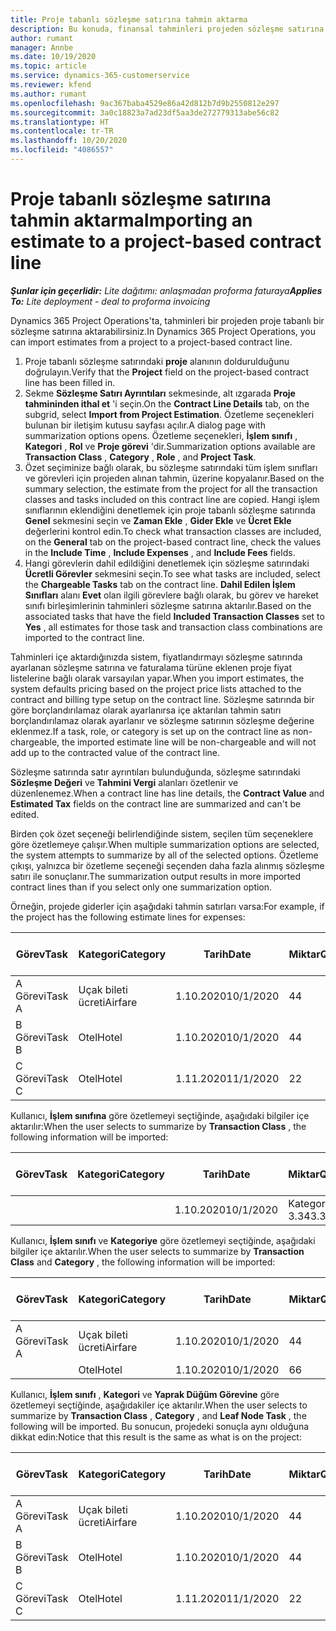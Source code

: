 ```yaml
---
title: Proje tabanlı sözleşme satırına tahmin aktarma
description: Bu konuda, finansal tahminleri projeden sözleşme satırına içe aktarma hakkında bilgiler sağlanmaktadır.
author: rumant
manager: Annbe
ms.date: 10/19/2020
ms.topic: article
ms.service: dynamics-365-customerservice
ms.reviewer: kfend
ms.author: rumant
ms.openlocfilehash: 9ac367baba4529e86a42d812b7d9b2550812e297
ms.sourcegitcommit: 3a0c18823a7ad23df5aa3de272779313abe56c82
ms.translationtype: HT
ms.contentlocale: tr-TR
ms.lasthandoff: 10/20/2020
ms.locfileid: "4086557"
---
```

# <a name="importing-an-estimate-to-a-project-based-contract-line"></a><span data-ttu-id="19585-103">Proje tabanlı sözleşme satırına tahmin aktarma</span><span class="sxs-lookup"><span data-stu-id="19585-103">Importing an estimate to a project-based contract line</span></span>

<span data-ttu-id="19585-104">_**Şunlar için geçerlidir:** Lite dağıtımı: anlaşmadan proforma faturaya_</span><span class="sxs-lookup"><span data-stu-id="19585-104">_**Applies To:** Lite deployment - deal to proforma invoicing_</span></span>

<span data-ttu-id="19585-105">Dynamics 365 Project Operations'ta, tahminleri bir projeden proje tabanlı bir sözleşme satırına aktarabilirsiniz.</span><span class="sxs-lookup"><span data-stu-id="19585-105">In Dynamics 365 Project Operations, you can import estimates from a project to a project-based contract line.</span></span>

1. <span data-ttu-id="19585-106">Proje tabanlı sözleşme satırındaki **proje** alanının doldurulduğunu doğrulayın.</span><span class="sxs-lookup"><span data-stu-id="19585-106">Verify that the **Project** field on the project-based contract line has been filled in.</span></span>
2. <span data-ttu-id="19585-107">Sekme **Sözleşme Satırı Ayrıntıları** sekmesinde, alt ızgarada **Proje tahmininden ithal et** 'i seçin.</span><span class="sxs-lookup"><span data-stu-id="19585-107">On the **Contract Line Details** tab, on the subgrid, select **Import from Project Estimation**.</span></span> <span data-ttu-id="19585-108">Özetleme seçenekleri bulunan bir iletişim kutusu sayfası açılır.</span><span class="sxs-lookup"><span data-stu-id="19585-108">A dialog page with summarization options opens.</span></span> <span data-ttu-id="19585-109">Özetleme seçenekleri, **İşlem sınıfı** , **Kategori** , **Rol** ve **Proje görevi** 'dir.</span><span class="sxs-lookup"><span data-stu-id="19585-109">Summarization options available are **Transaction Class** , **Category** , **Role** , and **Project Task**.</span></span>
3. <span data-ttu-id="19585-110">Özet seçiminize bağlı olarak, bu sözleşme satırındaki tüm işlem sınıfları ve görevleri için projeden alınan tahmin, üzerine kopyalanır.</span><span class="sxs-lookup"><span data-stu-id="19585-110">Based on the summary selection, the estimate from the project for all the transaction classes and tasks included on this contract line are copied.</span></span> <span data-ttu-id="19585-111">Hangi işlem sınıflarının eklendiğini denetlemek için proje tabanlı sözleşme satırında **Genel** sekmesini seçin ve **Zaman Ekle** , **Gider Ekle** ve **Ücret Ekle** değerlerini kontrol edin.</span><span class="sxs-lookup"><span data-stu-id="19585-111">To check what transaction classes are included, on the **General** tab on the project-based contract line, check the values in the **Include Time** , **Include Expenses** , and **Include Fees** fields.</span></span> 
4. <span data-ttu-id="19585-112">Hangi görevlerin dahil edildiğini denetlemek için sözleşme satırındaki **Ücretli Görevler** sekmesini seçin.</span><span class="sxs-lookup"><span data-stu-id="19585-112">To see what tasks are included, select the **Chargeable Tasks** tab on the contract line.</span></span> <span data-ttu-id="19585-113">**Dahil Edilen İşlem Sınıfları** alanı **Evet** olan ilgili görevlere bağlı olarak, bu görev ve hareket sınıfı birleşimlerinin tahminleri sözleşme satırına aktarılır.</span><span class="sxs-lookup"><span data-stu-id="19585-113">Based on the associated tasks that have the field **Included Transaction Classes** set to **Yes** , all estimates for those task and transaction class combinations are imported to the contract line.</span></span>

<span data-ttu-id="19585-114">Tahminleri içe aktardığınızda sistem, fiyatlandırmayı sözleşme satırında ayarlanan sözleşme satırına ve faturalama türüne eklenen proje fiyat listelerine bağlı olarak varsayılan yapar.</span><span class="sxs-lookup"><span data-stu-id="19585-114">When you import estimates, the system defaults pricing based on the project price lists attached to the contract and billing type setup on the contract line.</span></span> <span data-ttu-id="19585-115">Sözleşme satırında bir göre borçlandırılamaz olarak ayarlanırsa içe aktarılan tahmin satırı borçlandırılamaz olarak ayarlanır ve sözleşme satırının sözleşme değerine eklenmez.</span><span class="sxs-lookup"><span data-stu-id="19585-115">If a task, role, or category is set up on the contract line as non-chargeable, the imported estimate line will be non-chargeable and will not add up to the contracted value of the contract line.</span></span>

<span data-ttu-id="19585-116">Sözleşme satırında satır ayrıntıları bulunduğunda, sözleşme satırındaki **Sözleşme Değeri** ve **Tahmini Vergi** alanları özetlenir ve düzenlenemez.</span><span class="sxs-lookup"><span data-stu-id="19585-116">When a contract line has line details, the **Contract Value** and **Estimated Tax** fields on the contract line are summarized and can't be edited.</span></span>

<span data-ttu-id="19585-117">Birden çok özet seçeneği belirlendiğinde sistem, seçilen tüm seçeneklere göre özetlemeye çalışır.</span><span class="sxs-lookup"><span data-stu-id="19585-117">When multiple summarization options are selected, the system attempts to summarize by all of the selected options.</span></span> <span data-ttu-id="19585-118">Özetleme çıkışı, yalnızca bir özetleme seçeneği seçenden daha fazla alınmış sözleşme satırı ile sonuçlanır.</span><span class="sxs-lookup"><span data-stu-id="19585-118">The summarization output results in more imported contract lines than if you select only one summarization option.</span></span>

<span data-ttu-id="19585-119">Örneğin, projede giderler için aşağıdaki tahmin satırları varsa:</span><span class="sxs-lookup"><span data-stu-id="19585-119">For example, if the project has the following estimate lines for expenses:</span></span>

| <span data-ttu-id="19585-120">Görev</span><span class="sxs-lookup"><span data-stu-id="19585-120">Task</span></span> | <span data-ttu-id="19585-121">Kategori</span><span class="sxs-lookup"><span data-stu-id="19585-121">Category</span></span> | <span data-ttu-id="19585-122">Tarih</span><span class="sxs-lookup"><span data-stu-id="19585-122">Date</span></span> | <span data-ttu-id="19585-123">Miktar</span><span class="sxs-lookup"><span data-stu-id="19585-123">Quantity</span></span> | <span data-ttu-id="19585-124">Birim fiyatı</span><span class="sxs-lookup"><span data-stu-id="19585-124">Unit price</span></span> | <span data-ttu-id="19585-125">Miktar</span><span class="sxs-lookup"><span data-stu-id="19585-125">Amount</span></span> |
| --- | --- | --- | --- | --- | --- |
| <span data-ttu-id="19585-126">A Görevi</span><span class="sxs-lookup"><span data-stu-id="19585-126">Task A</span></span> | <span data-ttu-id="19585-127">Uçak bileti ücreti</span><span class="sxs-lookup"><span data-stu-id="19585-127">Airfare</span></span> | <span data-ttu-id="19585-128">1.10.2020</span><span class="sxs-lookup"><span data-stu-id="19585-128">10/1/2020</span></span> | <span data-ttu-id="19585-129">4</span><span class="sxs-lookup"><span data-stu-id="19585-129">4</span></span> | <span data-ttu-id="19585-130">400</span><span class="sxs-lookup"><span data-stu-id="19585-130">400</span></span> | <span data-ttu-id="19585-131">1600</span><span class="sxs-lookup"><span data-stu-id="19585-131">1600</span></span> |
| <span data-ttu-id="19585-132">B Görevi</span><span class="sxs-lookup"><span data-stu-id="19585-132">Task B</span></span> | <span data-ttu-id="19585-133">Otel</span><span class="sxs-lookup"><span data-stu-id="19585-133">Hotel</span></span> | <span data-ttu-id="19585-134">1.10.2020</span><span class="sxs-lookup"><span data-stu-id="19585-134">10/1/2020</span></span> | <span data-ttu-id="19585-135">4</span><span class="sxs-lookup"><span data-stu-id="19585-135">4</span></span> | <span data-ttu-id="19585-136">200</span><span class="sxs-lookup"><span data-stu-id="19585-136">200</span></span> | <span data-ttu-id="19585-137">800</span><span class="sxs-lookup"><span data-stu-id="19585-137">800</span></span> |
| <span data-ttu-id="19585-138">C Görevi</span><span class="sxs-lookup"><span data-stu-id="19585-138">Task C</span></span> | <span data-ttu-id="19585-139">Otel</span><span class="sxs-lookup"><span data-stu-id="19585-139">Hotel</span></span> | <span data-ttu-id="19585-140">1.11.2020</span><span class="sxs-lookup"><span data-stu-id="19585-140">11/1/2020</span></span> | <span data-ttu-id="19585-141">2</span><span class="sxs-lookup"><span data-stu-id="19585-141">2</span></span> | <span data-ttu-id="19585-142">200</span><span class="sxs-lookup"><span data-stu-id="19585-142">200</span></span> | <span data-ttu-id="19585-143">400</span><span class="sxs-lookup"><span data-stu-id="19585-143">400</span></span> |

<span data-ttu-id="19585-144">Kullanıcı, **İşlem sınıfına** göre özetlemeyi seçtiğinde, aşağıdaki bilgiler içe aktarılır:</span><span class="sxs-lookup"><span data-stu-id="19585-144">When the user selects to summarize by **Transaction Class** , the following information will be imported:</span></span>

| <span data-ttu-id="19585-145">Görev</span><span class="sxs-lookup"><span data-stu-id="19585-145">Task</span></span> | <span data-ttu-id="19585-146">Kategori</span><span class="sxs-lookup"><span data-stu-id="19585-146">Category</span></span> | <span data-ttu-id="19585-147">Tarih</span><span class="sxs-lookup"><span data-stu-id="19585-147">Date</span></span> | <span data-ttu-id="19585-148">Miktar</span><span class="sxs-lookup"><span data-stu-id="19585-148">Quantity</span></span> | <span data-ttu-id="19585-149">Birim fiyatı</span><span class="sxs-lookup"><span data-stu-id="19585-149">Unit price</span></span> | <span data-ttu-id="19585-150">Miktar</span><span class="sxs-lookup"><span data-stu-id="19585-150">Amount</span></span> |
| --- | --- | --- | --- | --- | --- |
| &nbsp; | &nbsp; | <span data-ttu-id="19585-151">1.10.2020</span><span class="sxs-lookup"><span data-stu-id="19585-151">10/1/2020</span></span> | <span data-ttu-id="19585-152">Kategori 3.34</span><span class="sxs-lookup"><span data-stu-id="19585-152">3.34</span></span> | <span data-ttu-id="19585-153">840</span><span class="sxs-lookup"><span data-stu-id="19585-153">840</span></span> | <span data-ttu-id="19585-154">Kategori 2800</span><span class="sxs-lookup"><span data-stu-id="19585-154">2800</span></span> |

<span data-ttu-id="19585-155">Kullanıcı, **İşlem sınıfı** ve **Kategoriye** göre özetlemeyi seçtiğinde, aşağıdaki bilgiler içe aktarılır.</span><span class="sxs-lookup"><span data-stu-id="19585-155">When the user selects to summarize by **Transaction Class** and **Category** , the following information will be imported:</span></span>

| <span data-ttu-id="19585-156">Görev</span><span class="sxs-lookup"><span data-stu-id="19585-156">Task</span></span> | <span data-ttu-id="19585-157">Kategori</span><span class="sxs-lookup"><span data-stu-id="19585-157">Category</span></span> | <span data-ttu-id="19585-158">Tarih</span><span class="sxs-lookup"><span data-stu-id="19585-158">Date</span></span> | <span data-ttu-id="19585-159">Miktar</span><span class="sxs-lookup"><span data-stu-id="19585-159">Quantity</span></span> | <span data-ttu-id="19585-160">Birim fiyatı</span><span class="sxs-lookup"><span data-stu-id="19585-160">Unit price</span></span> | <span data-ttu-id="19585-161">Miktar</span><span class="sxs-lookup"><span data-stu-id="19585-161">Amount</span></span> |
| --- | --- | --- | --- | --- | --- |
| <span data-ttu-id="19585-162">A Görevi</span><span class="sxs-lookup"><span data-stu-id="19585-162">Task A</span></span> | <span data-ttu-id="19585-163">Uçak bileti ücreti</span><span class="sxs-lookup"><span data-stu-id="19585-163">Airfare</span></span> | <span data-ttu-id="19585-164">1.10.2020</span><span class="sxs-lookup"><span data-stu-id="19585-164">10/1/2020</span></span> | <span data-ttu-id="19585-165">4</span><span class="sxs-lookup"><span data-stu-id="19585-165">4</span></span> | <span data-ttu-id="19585-166">400</span><span class="sxs-lookup"><span data-stu-id="19585-166">400</span></span> | <span data-ttu-id="19585-167">1600</span><span class="sxs-lookup"><span data-stu-id="19585-167">1600</span></span> |
| &nbsp;| <span data-ttu-id="19585-168">Otel</span><span class="sxs-lookup"><span data-stu-id="19585-168">Hotel</span></span> | <span data-ttu-id="19585-169">1.10.2020</span><span class="sxs-lookup"><span data-stu-id="19585-169">10/1/2020</span></span> | <span data-ttu-id="19585-170">6</span><span class="sxs-lookup"><span data-stu-id="19585-170">6</span></span> | <span data-ttu-id="19585-171">200</span><span class="sxs-lookup"><span data-stu-id="19585-171">200</span></span> | <span data-ttu-id="19585-172">1200</span><span class="sxs-lookup"><span data-stu-id="19585-172">1200</span></span> |

<span data-ttu-id="19585-173">Kullanıcı, **İşlem sınıfı** , **Kategori** ve **Yaprak Düğüm Görevine** göre özetlemeyi seçtiğinde, aşağıdakiler içe aktarılır.</span><span class="sxs-lookup"><span data-stu-id="19585-173">When the user selects to summarize by **Transaction Class** , **Category** , and **Leaf Node Task** , the following will be imported.</span></span> <span data-ttu-id="19585-174">Bu sonucun, projedeki sonuçla aynı olduğuna dikkat edin:</span><span class="sxs-lookup"><span data-stu-id="19585-174">Notice that this result is the same as what is on the project:</span></span>

| <span data-ttu-id="19585-175">Görev</span><span class="sxs-lookup"><span data-stu-id="19585-175">Task</span></span> | <span data-ttu-id="19585-176">Kategori</span><span class="sxs-lookup"><span data-stu-id="19585-176">Category</span></span> | <span data-ttu-id="19585-177">Tarih</span><span class="sxs-lookup"><span data-stu-id="19585-177">Date</span></span> | <span data-ttu-id="19585-178">Miktar</span><span class="sxs-lookup"><span data-stu-id="19585-178">Quantity</span></span> | <span data-ttu-id="19585-179">Birim fiyatı</span><span class="sxs-lookup"><span data-stu-id="19585-179">Unit price</span></span> | <span data-ttu-id="19585-180">Miktar</span><span class="sxs-lookup"><span data-stu-id="19585-180">Amount</span></span> |
| --- | --- | --- | --- | --- | --- |
| <span data-ttu-id="19585-181">A Görevi</span><span class="sxs-lookup"><span data-stu-id="19585-181">Task A</span></span> | <span data-ttu-id="19585-182">Uçak bileti ücreti</span><span class="sxs-lookup"><span data-stu-id="19585-182">Airfare</span></span> | <span data-ttu-id="19585-183">1.10.2020</span><span class="sxs-lookup"><span data-stu-id="19585-183">10/1/2020</span></span> | <span data-ttu-id="19585-184">4</span><span class="sxs-lookup"><span data-stu-id="19585-184">4</span></span> | <span data-ttu-id="19585-185">400</span><span class="sxs-lookup"><span data-stu-id="19585-185">400</span></span> | <span data-ttu-id="19585-186">1600</span><span class="sxs-lookup"><span data-stu-id="19585-186">1600</span></span> |
| <span data-ttu-id="19585-187">B Görevi</span><span class="sxs-lookup"><span data-stu-id="19585-187">Task B</span></span> | <span data-ttu-id="19585-188">Otel</span><span class="sxs-lookup"><span data-stu-id="19585-188">Hotel</span></span> | <span data-ttu-id="19585-189">1.10.2020</span><span class="sxs-lookup"><span data-stu-id="19585-189">10/1/2020</span></span> | <span data-ttu-id="19585-190">4</span><span class="sxs-lookup"><span data-stu-id="19585-190">4</span></span> | <span data-ttu-id="19585-191">200</span><span class="sxs-lookup"><span data-stu-id="19585-191">200</span></span> | <span data-ttu-id="19585-192">800</span><span class="sxs-lookup"><span data-stu-id="19585-192">800</span></span> |
| <span data-ttu-id="19585-193">C Görevi</span><span class="sxs-lookup"><span data-stu-id="19585-193">Task C</span></span> | <span data-ttu-id="19585-194">Otel</span><span class="sxs-lookup"><span data-stu-id="19585-194">Hotel</span></span> | <span data-ttu-id="19585-195">1.11.2020</span><span class="sxs-lookup"><span data-stu-id="19585-195">11/1/2020</span></span> | <span data-ttu-id="19585-196">2</span><span class="sxs-lookup"><span data-stu-id="19585-196">2</span></span> | <span data-ttu-id="19585-197">200</span><span class="sxs-lookup"><span data-stu-id="19585-197">200</span></span> | <span data-ttu-id="19585-198">400</span><span class="sxs-lookup"><span data-stu-id="19585-198">400</span></span> |
